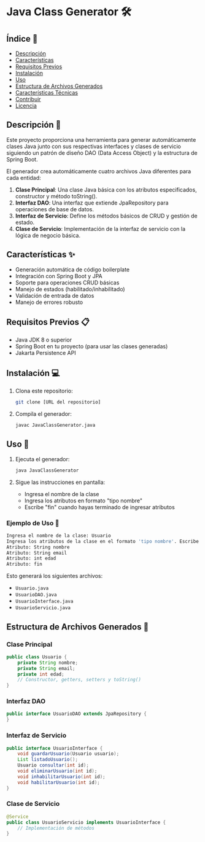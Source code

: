 # Java Class Generator 🛠️

## Índice 📑
- [Descripción](#descripción)
- [Características](#características)
- [Requisitos Previos](#requisitos-previos)
- [Instalación](#instalación)
- [Uso](#uso)
- [Estructura de Archivos Generados](#estructura-de-archivos-generados)
- [Características Técnicas](#características-técnicas)
- [Contribuir](#contribuir)
- [Licencia](#licencia)

## Descripción 📖
Este proyecto proporciona una herramienta para generar automáticamente clases Java junto con sus respectivas interfaces y clases de servicio siguiendo un patrón de diseño DAO (Data Access Object) y la estructura de Spring Boot.

El generador crea automáticamente cuatro archivos Java diferentes para cada entidad:
1. **Clase Principal**: Una clase Java básica con los atributos especificados, constructor y método toString().
2. **Interfaz DAO**: Una interfaz que extiende JpaRepository para operaciones de base de datos.
3. **Interfaz de Servicio**: Define los métodos básicos de CRUD y gestión de estado.
4. **Clase de Servicio**: Implementación de la interfaz de servicio con la lógica de negocio básica.

## Características ✨
* Generación automática de código boilerplate
* Integración con Spring Boot y JPA
* Soporte para operaciones CRUD básicas
* Manejo de estados (habilitado/inhabilitado)
* Validación de entrada de datos
* Manejo de errores robusto

## Requisitos Previos 📋
* Java JDK 8 o superior
* Spring Boot en tu proyecto (para usar las clases generadas)
* Jakarta Persistence API

## Instalación 💻
1. Clona este repositorio:
   ```bash
   git clone [URL del repositorio]
   ```

2. Compila el generador:
   ```bash
   javac JavaClassGenerator.java
   ```

## Uso 🚀
1. Ejecuta el generador:
   ```bash
   java JavaClassGenerator
   ```

2. Sigue las instrucciones en pantalla:
   - Ingresa el nombre de la clase
   - Ingresa los atributos en formato "tipo nombre"
   - Escribe "fin" cuando hayas terminado de ingresar atributos

### Ejemplo de Uso 📝
```bash
Ingresa el nombre de la clase: Usuario
Ingresa los atributos de la clase en el formato 'tipo nombre'. Escribe 'fin' para terminar.
Atributo: String nombre
Atributo: String email
Atributo: int edad
Atributo: fin
```

Esto generará los siguientes archivos:
* `Usuario.java`
* `UsuarioDAO.java`
* `UsuarioInterface.java`
* `UsuarioServicio.java`

## Estructura de Archivos Generados 📂

### Clase Principal
```java
public class Usuario {
    private String nombre;
    private String email;
    private int edad;
    // Constructor, getters, setters y toString()
}
```

### Interfaz DAO
```java
public interface UsuarioDAO extends JpaRepository {
}
```

### Interfaz de Servicio
```java
public interface UsuarioInterface {
    void guardarUsuario(Usuario usuario);
    List listadoUsuario();
    Usuario consultar(int id);
    void eliminarUsuario(int id);
    void inhabilitarUsuario(int id);
    void habilitarUsuario(int id);
}
```

### Clase de Servicio
```java
@Service
public class UsuarioServicio implements UsuarioInterface {
    // Implementación de métodos
}
```


